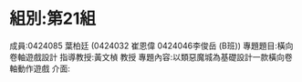 # 組別:第21組
成員:0424085 葉柏廷 (0424032 崔恩偉 0424046李俊岳 (B班))
專題題目:橫向卷軸遊戲設計
指導教授:黃文楨 教授
專題內容:以類惡魔城為基礎設計一款橫向卷軸動作遊戲
介面:
